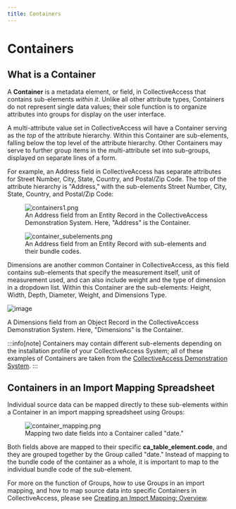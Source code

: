 ```yaml
---
title: Containers
---
```

# Containers

## What is a Container


A **Container** is a metadata element, or field, in CollectiveAccess
that contains sub-elements *within it*. Unlike all other attribute
types, Containers do not represent single data values; their sole
function is to organize attributes into groups for display on the user
interface.

A multi-attribute value set in CollectiveAccess will have a Container
serving as the *top* of the attribute hierarchy. Within this Container
are sub-elements, falling below the top level of the attribute
hierarchy. Other Containers may serve to further group items in the
multi-attribute set into sub-groups, displayed on separate lines of a
form.

For example, an Address field in CollectiveAccess has separate
attributes for Street Number, City, State, Country, and Postal/Zip Code.
The top of the attribute hierarchy is "Address," with the sub-elements
Street Number, City, State, Country, and Postal/Zip Code:

<figure class="align-center">
<img src="/providence/img/containers1.png" alt="containers1.png" />
<figcaption>An Address field from an Entity Record in the
CollectiveAccess Demonstration System. Here, "Address" is the
Container.</figcaption>
</figure>

<figure class="align-center">
<img src="/providence/img/container_subelements.png" alt="container_subelements.png" />
<figcaption>An Address field from an Entity Record with sub-elements and
their bundle codes.</figcaption>
</figure>

Dimensions are another common Container in CollectiveAccess, as this
field contains sub-elements that specify the measurement itself, unit of
measurement used, and can also include weight and the type of dimension
in a dropdown list. Within this Container are the sub-elements: Height,
Width, Depth, Diameter, Weight, and Dimensions Type.


![image](/providence/img/containers2.png)

A Dimensions field from an Object Record in the
CollectiveAccess Demonstration System. Here, "Dimensions" is the
Container.

:::info[note]
Containers may contain different sub-elements depending on the
installation profile of your CollectiveAccess System; all of these
examples of Containers are taken from the [CollectiveAccess
Demonstration System](https://demo.collectiveaccess.org/).
:::

## Containers in an Import Mapping Spreadsheet

Individual source data can be mapped directly to these sub-elements
within a Container in an import mapping spreadsheet using Groups:

<figure class="align-center">
<img src="/providence/img/container_mapping.png" alt="container_mapping.png" />
<figcaption>Mapping two date fields into a Container called
"date."</figcaption>
</figure>

Both fields above are mapped to their specific
**ca_table_element.code**, and they are grouped together by the Group
called \"date.\" Instead of mapping to the bundle code of the container
as a whole, it is important to map to the individual bundle code of the
sub-element.

For more on the function of Groups, how to use Groups in an import
mapping, and how to map source data into specific Containers in
CollectiveAccess, please see [Creating an Import Mapping:
Overview](https://docs.collectiveaccess.org/providence/user/import/c_creating_mapping).

